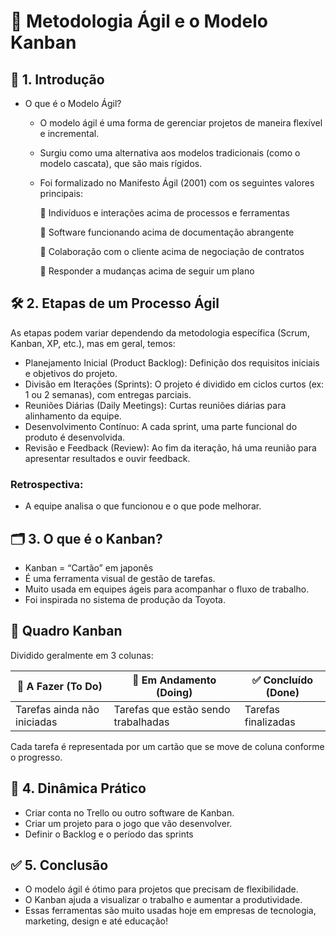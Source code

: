 # 🎯 Metodologia Ágil e o Modelo Kanban

## 🧠 1. Introdução
- O que é o Modelo Ágil?
  - O modelo ágil é uma forma de gerenciar projetos de maneira flexível e incremental.
  - Surgiu como uma alternativa aos modelos tradicionais (como o modelo cascata), que são mais rígidos.
  - Foi formalizado no Manifesto Ágil (2001) com os seguintes valores principais:
    
    🔹 Indivíduos e interações acima de processos e ferramentas
    
    🔹 Software funcionando acima de documentação abrangente
    
    🔹 Colaboração com o cliente acima de negociação de contratos

    🔹 Responder a mudanças acima de seguir um plano

## 🛠️ 2. Etapas de um Processo Ágil
As etapas podem variar dependendo da metodologia específica (Scrum, Kanban, XP, etc.), mas em geral, temos:

- Planejamento Inicial (Product Backlog): Definição dos requisitos iniciais e objetivos do projeto.
- Divisão em Iterações (Sprints): O projeto é dividido em ciclos curtos (ex: 1 ou 2 semanas), com entregas parciais.
- Reuniões Diárias (Daily Meetings): Curtas reuniões diárias para alinhamento da equipe.
- Desenvolvimento Contínuo: A cada sprint, uma parte funcional do produto é desenvolvida.
- Revisão e Feedback (Review): Ao fim da iteração, há uma reunião para apresentar resultados e ouvir feedback.

### Retrospectiva:
- A equipe analisa o que funcionou e o que pode melhorar.

## 🗂️ 3. O que é o Kanban?
- Kanban = “Cartão” em japonês
- É uma ferramenta visual de gestão de tarefas.
- Muito usada em equipes ágeis para acompanhar o fluxo de trabalho.
- Foi inspirada no sistema de produção da Toyota.

## 🧾 Quadro Kanban

Dividido geralmente em 3 colunas:

| 📄 A Fazer (To Do) | 🔨 Em Andamento (Doing) | ✅ Concluído (Done) |
| ------------- | ------------- | ------------- |
| Tarefas ainda não iniciadas | Tarefas que estão sendo trabalhadas | Tarefas finalizadas |

Cada tarefa é representada por um cartão que se move de coluna conforme o progresso.

## 👥 4. Dinâmica Prático

- Criar conta no Trello ou outro software de Kanban.
- Criar um projeto para o jogo que vão desenvolver.
- Definir o Backlog e o período das sprints

## ✅ 5. Conclusão
- O modelo ágil é ótimo para projetos que precisam de flexibilidade.
- O Kanban ajuda a visualizar o trabalho e aumentar a produtividade.
- Essas ferramentas são muito usadas hoje em empresas de tecnologia, marketing, design e até educação!

